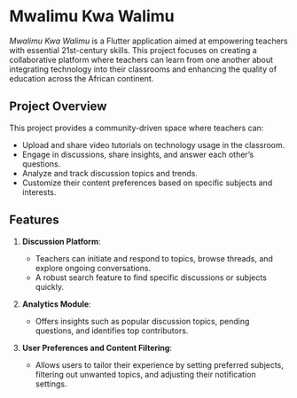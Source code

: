 
# Mwalimu Kwa Walimu

*Mwalimu Kwa Walimu* is a Flutter application aimed at empowering teachers with essential 21st-century skills. This project focuses on creating a collaborative platform where teachers can learn from one another about integrating technology into their classrooms and enhancing the quality of education across the African continent.

## Project Overview

This project provides a community-driven space where teachers can:

- Upload and share video tutorials on technology usage in the classroom.
- Engage in discussions, share insights, and answer each other’s questions.
- Analyze and track discussion topics and trends.
- Customize their content preferences based on specific subjects and interests.

## Features

1. **Discussion Platform**: 
   - Teachers can initiate and respond to topics, browse threads, and explore ongoing conversations.
   - A robust search feature to find specific discussions or subjects quickly.

2. **Analytics Module**:
   - Offers insights such as popular discussion topics, pending questions, and identifies top contributors.
   
3. **User Preferences and Content Filtering**:
   - Allows users to tailor their experience by setting preferred subjects, filtering out unwanted topics, and adjusting their notification settings.
